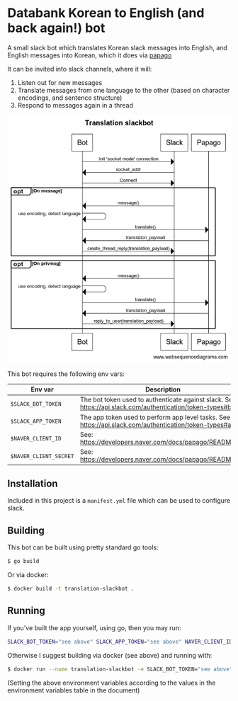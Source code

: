 # Databank Korean to English (and back again!) bot

A small slack bot which translates Korean slack messages into English, and English messages into Korean, which it does via [papago](https://developers.naver.com/docs/papago/README.md)

It can be invited into slack channels, where it will:

1. Listen out for new messages
2. Translate messages from one language to the other (based on character encodings, and sentence structure)
3. Respond to messages again in a thread


![sequence diagram showing the flow of data in this slack bot](doc/sequence.png)

This bot requires the following env vars:

| Env var                | Description                                                                                                 |
|------------------------|-------------------------------------------------------------------------------------------------------------|
| `$SLACK_BOT_TOKEN`     | The bot token used to authenticate against slack. See: https://api.slack.com/authentication/token-types#bot |
| `$SLACK_APP_TOKEN`     | The app token used to perform app level tasks. See: https://api.slack.com/authentication/token-types#app    |
| `$NAVER_CLIENT_ID`     | See: https://developers.naver.com/docs/papago/README.md                                                     |
| `$NAVER_CLIENT_SECRET` | See: https://developers.naver.com/docs/papago/README.md                                                     |

## Installation

Included in this project is a `manifest.yml` file which can be used to configure slack.

## Building

This bot can be built using pretty standard go tools:

```bash
$ go build
```

Or via docker:

```bash
$ docker build -t translation-slackbot .
```

## Running

If you've built the app yourself, using go, then you may run:

```bash
SLACK_BOT_TOKEN="see above" SLACK_APP_TOKEN="see above" NAVER_CLIENT_ID="see above" ./translation-slackbot
```

Otherwise I suggest building via docker (see above) and running with:

```bash
$ docker run --name translation-slackbot -e SLACK_BOT_TOKEN="see above" -e SLACK_APP_TOKEN="see above" -e NAVER_CLIENT_ID="see above" translation-slackbot
```

(Setting the above environment variables according to the values in the environment variables table in the document)
